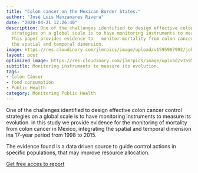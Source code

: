 ```yaml
---
title: "Colon cancer on the Mexican Border States."
author: "José Luis Manzanares Rivera"
date: "2020-04-21 12:26:40"
description: One of the challenges identified to design effective colon cancer control
  strategies on a global scale is to have monitoring instruments to measure its evolution.
  This paper provides evidence to   monitor mortality from colon cancer, integrating
  the spatial and temporal dimension.
image: https://res.cloudinary.com/jlmrpics/image/upload/v1595907992/john-cameron-6-5Ul3I6vSE-unsplash_v2m1z7.jpg
layout: post
optimized_image: https://res.cloudinary.com/jlmrpics/image/upload/v1595907992/john-cameron-6-5Ul3I6vSE-unsplash_v2m1z7.jpg
subtitle: Monitoring instruments to measure its evolution.
tags:
- Colon Cáncer
- food consumption
- Public Health
category: Monitoring Public Health
---
```



One of the challenges identified to design effective colon cancer control strategies on a global scale is to have monitoring instruments to measure its evolution.  in this study we provide evidence for the monitoring of mortality from colon cancer in Mexico, integrating the spatial and temporal dimension ina  17-year  period  from  1998 to  2015.

The  evidence  found  is a  data  driven  source to guide control  actions  in  specific populations,  that  may  improve  resource  allocation. 


[Get free acces to report](https://revistas.ucr.ac.cr/index.php/psm/article/view/40061/42751)


